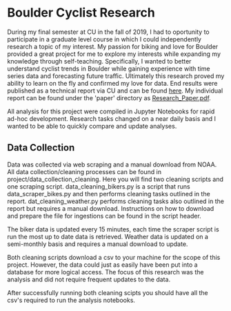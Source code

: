 # Boulder Cyclist Research

During my final semester at CU in the fall of 2019, I had to oportunity to participate in a graduate level course in which I could independently research a topic of my interest. My passion for biking and love for Boulder provided a great project for me to explore my interests while expanding my knowledge through self-teaching. Specifically, I wanted to better understand cyclist trends in Boulder while gaining experience with time series data and forecasting future traffic. Ultimately this research proved my ability to learn on the fly and confirmed my love for data. End results were published as a technical report via CU and can be found [here](https://scholar.colorado.edu/concern/reports/3j333305f). My individual report can be found under the 'paper' directory as [Research_Paper.pdf](https://github.com/jamu0075/Boulder-Bike-Research/blob/master/csci-4831-7000/paper/Research_Paper.pdf).

All analysis for this project were compiled in Jupyter Notebooks for rapid ad-hoc development. Research tasks changed on a near daily basis and I wanted to be able to quickly compare and update analyses.

## Data Collection

Data was collected via web scraping and a manual download from NOAA. All data collection/cleaning processes can be found in project/data_collection_cleaning. Here you will find two cleaning scripts and one scraping script. data_cleaning_bikers.py is a script that runs data_scraper_bikes.py and then performs cleaning tasks outlined in the report. dat_cleaning_weather.py performs cleaning tasks also outlined in the report but requires a manual download. Instructions on how to download and prepare the file for ingestions can be found in the script header.

The biker data is updated every 15 minutes, each time the scraper script is run the most up to date data is retrieved. Weather data is updated on a semi-monthly basis and requires a manual download to update.

Both cleaning scripts download a csv to your machine for the scope of this project. However, the data could just as easily have been put into a database for more logical access. The focus of this research was the analysis and did not require frequent updates to the data.

After successfully running both cleaning scipts you should have all the csv's required to run the analysis notebooks.

